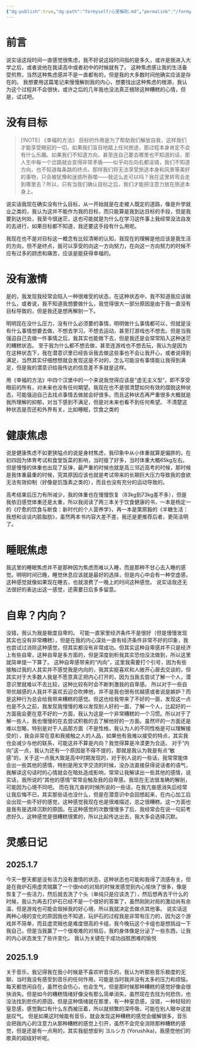 ```yaml
---
{"dg-publish":true,"dg-path":"formyself/心里解剖.md","permalink":"/formyself/心里解剖/","title":"心里解剖"}
---
```


# 前言

说实话这段时间一直感觉很焦虑，我不好说这段时间指的是多久，或许是我进入大学之后，或者说他在我读高中或者初中的时候就有了。
这种焦虑感让我的生活备受煎熬，当然这种焦虑感并不是一直都有的，但是我的大多数时间他确实应该是存在的。
我想要用这篇笔记来慢慢解剖我的内心，想要找出这种焦虑的根源，我认为这个过程并不会很快，或许之后的几年我也没法真正根除这种糟糕的心情，但是，试试吧。



# 没有目标


> [!NOTE] 《幸福的方法》
> 目标的作用是为了帮助我们解放自我，这样我们才能享受眼前的一切。如果我们盲目地踏上任何旅途，那过程本身肯定不会有什么乐趣。如果我们不知道方向，甚至连自己要去哪里也不知道的话，那人生中每一个岔路就会变得非常矛盾——似乎向左向右都没错，我们不知道方向，也不知道每条路的终点。那样我们将无法享受旅途本身和风景等美好的事物，只会被犹豫和迷惑所吞噬——我这么走可以吗？我在这里转弯会走到哪里去？所以，只有当我们确认目标之后，我们才能把注意力放在旅途本身上。

说实话我现在确实没有什么目标，从一开始就是在走被人既定的道路，像是升学就业之类的，我认为这并不能作为我的目标，而只能算是我到达目标的手段，但是我要到达何处，我至今很迷茫，这也可能就是为什么在学习这件事上我经常没法自发的去进行，如果目标都不知道，我还要这手段有什么用呢。

我现在也不是对目标这一概念有比较清晰的认知，我现在的理解是他应该是我生活的方向，但不是终点，我可以享受的向这一方向努力，在向这一方向努力的时候不应有过多的顾虑和痛苦，应该是能获得幸福的。



# 没有激情

是的，我发现我经常会陷入一种很难受的状态，在这种状态中，我不知道我应该做什么，或者说，我不知道我想要做什么，我觉得很大一部分原因是由于我一直没有目标导致的，但是我还是想再解剖一下。

明明现在没什么压力，没有什么必须要的事情，明明做什么事情都可以，但就是没有什么事情想要去做，不想去学习，不想去运动，甚至打游戏也不想去。但是当我强迫自己去做一件事情之后，我其实也能做下去，但是我还是会常常陷入这种迷茫的糟糕状态。
至于我为什么都不想去做，甚至连游戏也不想去玩，我认为是因为在这种状态下，我在潜意识里已经告诉我去做这些事也不会让我开心，或者说得到满足，当然其实仔细想想就会发现这是不对的，怎么可能没有事情能让我得到满足，但是我的潜意识给我传达的信息差不多就是这样。

用《幸福的方法》中四个汉堡中的一个来说我觉得应该是“虚无主义型”，即不享受眼前的所有，对未来也没有任何期望。我现在也不是很清楚如何有效的摆脱这种状态，可能强迫自己去找点事情去做就会好很多。而且这种状态再严重很多大概就是我所理解的抑郁，对当下感到不满足，但是对未来也看不到任何希望。
不清楚这种状态是否还和外界有关，比如睡眠，饮食之类的



# 健康焦虑

说是健康焦虑不如更狭隘点的说是身材焦虑，我印象中从小体重就算是偏胖的，在初四因为体育考试和食堂饭菜的影响，当时瘦了好多，当时体重大概65kg左右。但是慢慢的体重也出现了反弹，最严重的时候也就是高三邻近高考的时候，那时候是我体重最重的时候，究其原因应该也就是考试带来的长期巨大压力导致我的食欲无法有效抑制（好像是饥饿素之类的），而且也没有充分的运动导致的。

高考结束后压力有所减少，我的体重也在慢慢恢复（83kg到73kg差不多），但是我依旧感觉体重还是太重，所以我阅读了两三本关于饮食健康的书，一本是杨定一的《疗愈的饮食与断食：新时代的个人营养学》，再一本是栗原毅的《半糖生活：我想和谈谈内脏脂肪》，虽然两本书内容大差不差，我还是更推荐后者，更简洁明了。





# 睡眠焦虑


我这里的睡眠焦虑并不是那种因为焦虑而难以入睡，而是那种不甘心去入睡的感觉。明明时间已晚，睡觉休息应该就是最好的选择，但是内心中会有一种空虚感，这种感觉就像如果现在睡去，也就浪费了一晚上的时间这种感觉。
说实话我还无法很好的表达出这一感觉，还需要日后多多留意。

# 自卑？内向？

没错，我认为我是极度自卑的。
可能一直家里经济条件不是很好（但是慢慢发现其实也没有非常糟糕），但是在我的内心深处一直有经济条件非常不好的印象，我也尝试过消除这种感觉，但其实都没有非常成功。但其实这种自卑感并不只是经济上有些自卑，这种自卑是多方面的，但是深度剖析我其实恐怕没法做到，所以这里就简单提一下算了。
这种自卑感带来的“内向”，这里我需要打个引号，因为有些接触过我的人其实并不感觉我是内向的，我其实挺喜欢和人敞开心扉去交谈的，但其实对于大多数人我是不愿意真正把内心打开的，因为当我去尝试了解一个人，潜意识里就难以不去比较，这种比较有时会不断刺激我的自卑感。
所以对于一些自带优越感的人我并不喜欢去迎合吹捧他，并不是我也很有优越感或者说是嫉妒？而是这种行为总会给我带来糟糕的感觉。但这也给我带来了不好的一面，发现这一点也是不久之前，我发现我慢慢的难以发现别人好的一面，了解一个人，比起好的一方面我会更在意不好的一方面，我认为这是一个非常糟糕的一个习惯。所以对于了解一些人，我也慢慢的在去尝试积极的去了解他好的一方面。虽然坏的一方面还是难以忽略，特别是对于人品那方面（不是性格，我认为人的不同性格是可以理解接受的），我会非常在意和我接触之人的人品，如果他有我难以接受的特点，其实我也会减少与他的联系，可能这并不算是内向？我觉得算是冷漠更为合适。
对于“内向”这一点，我认为还有一个原因是不得不提的，那就是我认为我是有点“敏感”的，关于这一点我大致是高中时期发现的，对于别人说的一些话，我常常能体会出一些其他的感情，特别是用文字交流的时候，没办法直接获得说话者的语气，我解读这句话时的心情就会在暗处造成影响，常常让我解读出一些其他的感情，说实话，我所说的“其他的感情”常常会触及我的自卑感。我现在无法很准确的解剖，可能因为心境不同吧。
而在我亢奋的时候所说的一些话，在我亢奋感消失后经常让我后悔不已，其实那些话也没什么，但是在潜意识中会回想起来，在内心加工后会出现一些不好的感觉，这种感觉我现在也是很难描述，总之很糟糕。这一方面也是我有是选择沉默的原因。在这种感觉的次数慢慢多了后，我经常会在说一句前考虑好久，这种感觉是很糟糕很累的，所以比起传达出去，我大多会选择沉默。












# 灵感日记

## 2025.1.7

今天一整天都是没有活力没有激情的状态，这种状态也可能和我得了流感有关，但是在我炉石用虚灵贼赢了一个很nb的对局的时候发感觉到内心愉快了很多，像是恢复了一些活力，然后就去洗了个头（单纯只是应该洗了），然后想再去干什么的时候，我认为再去打炉石已经不是一个很好的答案了，虽然刚刚对局的激动尚有余温，但是游戏也可能会毁掉我的好心境，所以我就决定去做点其他事。
说实话这两种心境的变化的原因我也不知道，玩炉石的过程我是非常有压力的，因为这个游戏并不简单，而且虚灵贼也是难度很高的卡组，我今晚玩这个卡组也是想挑战一下我自己，但是当我赢了一个很艰难的对局后，我的身体像是分泌了一些东西，让我的内心状态发生了些许变化。
我认为关键在于成功战胜困难的愉悦



## 2025.1.9

关于音乐，我记得我在我小时候是不喜欢听音乐的，我认为听那些音乐极度的无聊，当时我没有感受到音乐的任何作用，可能是当时我并没有太多的压力和烦恼，每天都悠闲自在，虽然也会伤心，也会生气，但是那时候那种糟糕的感觉好像会很快消失。但是如今的糟糕情绪好像没有那么简单消失，虽然现在去找为何悲伤，也没法找到悲伤的原因，但是这种情绪就在那里，有一种窒息感，没错，一种轻轻的窒息感，感觉胸口有什么东西被压着，所以就频繁的深呼吸，可能在别人眼中这就是叹气。
但是如果这时候能有音乐，就会发现这种糟糕的感觉会缓解很多，音乐会把我内心的注意力从那种糟糕的感觉上引开，虽然不会完全消除那种糟糕的感觉，但是还是有一点用的，其实我挺想安利 ヨルシカ (Yorushika)，我感觉他们的歌真的超级好听呢。

















